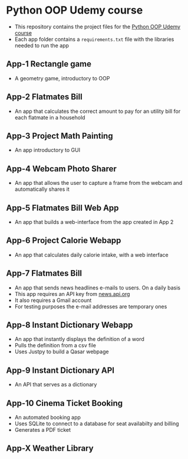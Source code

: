 # Python OOP Udemy course

- This repository contains the project files for the [Python OOP Udemy course](https://www.udemy.com/share/103Z3i3@HwaIFeFmkllereeBCsZlrklXC7Kf3Cal6mUYltxXfaRGibSk-oy4CtEYmAbROqthEA==/)
- Each app folder contains a `requirements.txt` file with the libraries needed to run the app

## App-1 Rectangle game
- A geometry game, introductory to OOP

## App-2 Flatmates Bill
- An app that calculates the correct amount to pay for an utility bill for each flatmate in a household

## App-3 Project Math Painting
- An app introductory to GUI

## App-4 Webcam Photo Sharer
- An app that allows the user to capture a frame from the webcam and automatically shares it

## App-5 Flatmates Bill Web App
- An app that builds a web-interface from the app created in App 2

## App-6 Project Calorie Webapp
- An app that calculates daily calorie intake, with a web interface

## App-7 Flatmates Bill
- An app that sends news headlines e-mails to users. On a daily basis
- This app requires an API key from [news.api.org](https://newsapi.org/)
- It also requires a Gmail account
- For testing purposes the e-mail addresses are temporary ones

## App-8 Instant Dictionary Webapp
- An app that instantly displays the definition of a word
- Pulls the definition from a csv file
- Uses Justpy to build a Qasar webpage

## App-9 Instant Dictionary API
- An API that serves as a dictionary

## App-10 Cinema Ticket Booking
- An automated booking app
- Uses SQLite to connect to a database for seat availabilty and billing
- Generates a PDF ticket

## App-X Weather Library
